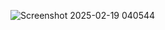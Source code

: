 ![Screenshot 2025-02-19 040544](https://github.com/user-attachments/assets/30c4caa6-bd79-4c6c-999c-33657e8d12a0)
